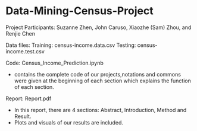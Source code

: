 # Data-Mining-Census-Project

Project Participants: Suzanne Zhen, John Caruso, Xiaozhe (Sam) Zhou, and Renjie Chen


Data files:
Training: census-income.data.csv
Testing: census-income.test.csv 


Code: 
Census_Income_Prediction.ipynb
  - contains the complete code of our projects,notations and commons were given at the beginning of each section which
explains the function of each section.


Report: 
Report.pdf
  - In this report, there are 4 sections: Abstract, Introduction, Method and Result.
  - Plots and visuals of our results are included. 
